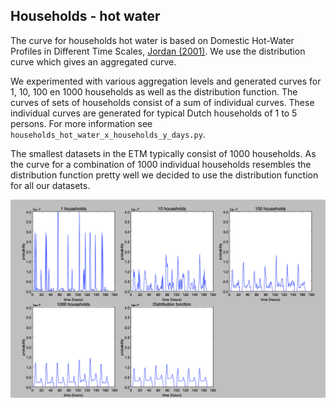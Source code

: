 ## Households - hot water

The curve for households hot water is based on Domestic Hot-Water Profiles in Different Time Scales, [Jordan (2001)](https://refman.energytransitionmodel.com/publications/2065). We use the distribution curve which gives an aggregated curve.

We experimented with various aggregation levels and generated curves for 1, 10, 100 en 1000 households as well as the distribution function. The curves of sets of households consist of a sum of individual curves. These individual curves are generated for typical Dutch households of 1 to 5 persons. For more information see `households_hot_water_x_households_y_days.py`.

The smallest datasets in the ETM typically consist of 1000 households. As the curve for a combination of 1000 individual households resembles the distribution function pretty well we decided to use the distribution function for all our datasets.

![](script/various_aggregation_levels/plot_various_aggregation_levels.png)

